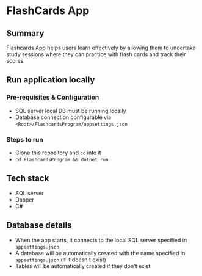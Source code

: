 # FlashCards App

## Summary

Flashcards App helps users learn effectively by allowing them to undertake study
sessions where they can practice with flash cards and track their scores.

## Run application locally

### Pre-requisites & Configuration

- SQL server local DB must be running locally
- Database connection configurable via `<Root>/FlashcardsProgram/appsettings.json`

### Steps to run

- Clone this repository and `cd` into it
- `cd FlashcardsProgram && dotnet run`

## Tech stack

- SQL server
- Dapper
- C#

## Database details

- When the app starts, it connects to the local SQL server specified in `appsettings.json`
- A database will be automatically created with the name specified in `appsettings.json`
  (if it doesn't exist)
- Tables will be automatically created if they don't exist
